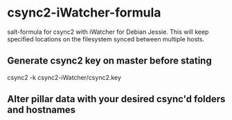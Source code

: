 # csync2-iWatcher-formula
salt-formula for csync2 with iWatcher for Debian Jessie. This will keep specified locations on the filesystem synced between multiple hosts.

## Generate csync2 key on master before stating
csync2 -k csync2-iWatcher/csync2.key

## Alter pillar data with your desired csync'd folders and hostnames
